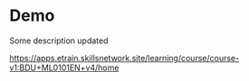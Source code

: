 # Demo

Some description updated

https://apps.etrain.skillsnetwork.site/learning/course/course-v1:BDU+ML0101EN+v4/home


